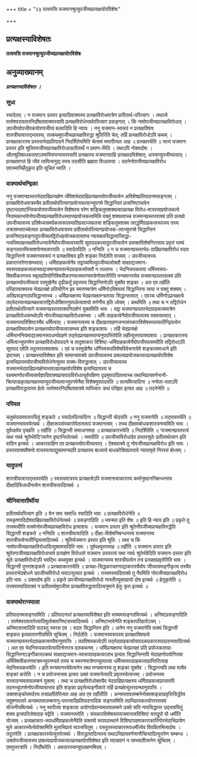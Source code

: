 +++
title = "२३ तत्वमसि यजमानश्रुत्युपजीव्यप्रत्यक्षयोरविशेषः"

+++


## प्रत्यक्षस्याविशेषतः

**तत्वमसि यजमानश्रुत्युपजीव्यप्रत्यक्षयोरविशेषः**

## **अनुव्याख्यानम्**

***प्रत्यक्षस्याविशेषतः ।***

### **सुधा**

स्यादेतत् । न यजमानः प्रस्तर इत्यादिवाक्यस्य प्रत्यक्षविरोधमात्रेण प्रतीतार्थ-परित्यागः । तथात्वे परमेश्वरावतारनिर्दोषतावाक्यस्यापि प्रत्यक्षविरोधेनार्थपरित्याग प्रसङ्गात् । किं नामोपजीव्यप्रत्यक्षविरोधात् । उपजीव्योपजीवकयोरुपजीव्यं बलवदिति हि न्यायः । ननु यजमान-स्वरूपं न प्रत्यक्षविषयः शास्त्रीयत्वात्तद्भावस्य; तत्कथमुपजीव्यप्रत्यक्षविरुद्धा श्रुतिरिति चेत्; तर्हि प्रत्यक्षविरोधोऽपि कथम् । प्रत्यक्षाकारस्य प्रस्तराभेदप्रतिपादने निदर्शितेयमिति चेत्समं ममापीत्यत आह ॥ प्रत्यक्षस्येति ॥ सत्यं यजमानः प्रस्तर इति श्रुतिरुपजीव्यप्रत्यक्षविरोधात्प्रतीतार्थे न प्रमाण-मिति । तथाऽपि नोक्तदोषः । औतश्रुतिबाधकतयाऽस्माभिरुपन्यस्तस्यापि प्रत्यक्षस्य यजमानग्राहि प्रत्यक्षादविशेषात्; अस्याप्युपजीव्यत्वात् । प्रत्यक्षावगतं हि जीवं त्वमित्यनूद्य तस्य तदसीति ब्रह्मता विधातव्या । तदनेनोपजीव्यप्रत्यक्षविरोध एवास्माभिर्हेतूकृत इति सूचितं भवति ।

### **वाक्यार्थचन्द्रिका**

ननु यजमानप्रस्तरभेदग्राहिप्रत्यक्षेण जीवेशभेदग्राहिप्रत्यक्षस्योपजीव्यत्वेन अविशेषप्रतिपादनमसङ्गतम् । प्रत्यक्षविरोधमात्रस्यैव प्रतीतार्थपरित्यागप्रयोजकत्वाभ्युपगमे सिद्धान्तितं प्रत्यनिष्टाभावेन दृष्टान्तदार्ष्टान्तिकयोरुपजीव्यत्वेन विशेषस्य परेण शङ्कितुमशक्यत्वात्प्रत्यक्ष विरोध-मात्रस्याप्रयोजकत्वे नियामकाभावेनोपजीव्यप्रत्यक्षविरोधस्याप्यप्रयोजकत्वमिति वक्तुं शक्यत्वाच्च यजमानप्रस्तरवाक्यं प्रति प्रत्यक्षे उपजीव्यत्वस्य प्रतिषेध्यसमर्पकत्वरूपस्यातिप्रसञ्जकतया शङ्कितुमशक्य त्वाद्धर्मिग्राहकत्वरूपस्य तस्य तत्रासम्भवाच्चेत्यतः प्रत्यक्षविरोधमात्रस्य प्रतीतार्थपरित्यागप्रयोजक-त्वाभ्युपगमे सिद्धान्तिनं प्रत्यनिष्टप्रसङ्गादुपजीव्यतद्विरोधप्रयोजकतायाश्च न्यायबलसिद्धत्वात्सिद्धा-न्त्यभिमतप्रत्यक्षविरोधन्यायेनैवोपजीव्यत्वस्यापि सूपपादकत्वादुपजीव्यत्वेन प्रसक्तविशेषनिरासाय प्रवृत्तं भाष्यं सङ्गततरमित्याशयेनावतारयति ॥ स्यादेतदिति ॥ नन्विति ॥ न च यजमानप्रस्तरभेद-ग्राहिप्रत्यक्षविरोधं वदतः सिद्धान्तिनो यजमानस्वरूपं न प्रत्यक्षविषय इति शङ्का निर्दलेति वाच्यम् । उपजीव्यत्वस्य प्रकारान्तरेणासम्भवात् । धर्मिग्राहकत्वेनैव तद्वाच्यमित्युपजीव्यत्वोक्तौ साक्षाद्यजमान-स्वरूपग्राहकत्वलाभवद्यजमानप्रस्तरभेदग्राहकत्वोक्तौ न तल्लाभः । भेदनिरूपकतया धर्मिस्वरूप-विषयीकरणस्य स्मृतप्रतियोगिविषयीकरणवत्स्मरणमात्रेणोपपत्तेरिति मन्यमानस्येव यजमानप्रस्तरवाक्यं प्रति प्रत्यक्षस्योपजीव्यत्वं परमुखेनैव दृढीकर्तुं प्रवृत्तस्य सिद्धान्तिनोऽपि युक्तैव शङ्का । अत एव तर्हीति परिहारवाक्यस्य भेदप्रत्यक्षे प्रतियोगिन इव स्मरणमात्रेण धर्मिणोऽविषयत्वं सिद्धान्तिना त्वया न वक्तुं शक्यम् । अतिप्रसङ्गादपसिद्धान्ताच्च । धर्मिप्रत्यक्षस्य भेदप्रत्यक्षतन्त्रतायाः सिद्धान्तत्वात् । एवञ्च धर्मिणोऽप्रत्यक्षत्वे तद्भेदस्याप्यप्रत्यक्षत्वात्तद्विरोधोक्तिरनुपपन्नेत्याशयो वर्णनीय इति ध्येयम् । कथमिति ॥ तथा च न तद्विरोधेन प्रतीतार्थपरित्यागे यजमानप्रस्तरवाक्यनिदर्शनं युक्तमिति भावः । यद्वा यजमानप्रस्तरभेदग्राहकत्वमात्रेण प्रत्यक्षविरोधसम्भवेऽपि नोपजीव्यप्रत्यक्षविरोधसम्भवः । धर्मि-ग्राहकत्वेनैवोपजीव्यत्वस्य वक्तव्यत्वात् । यजमानत्वविशिष्टस्यैव धर्मित्वात् । यजमानत्वस्य च दीक्षाव्रतग्रहणजन्यसंस्कारविशेषरूपस्यातीन्द्रियत्वेन प्रत्यक्षाविषयत्वेन प्रत्यक्षस्योपजीव्यत्वासम्भव इति शङ्काशयः । तर्हि भेदप्रत्यक्षे धर्मिभाननियमाद्यजमानरूपधर्म्यग्रहणे तद्भेदप्रत्यक्षस्याप्यनुपपत्तिरेवेति तर्हीत्युत्तरवाक्याशयः । प्रत्यक्षाकारस्य धर्मित्वाभ्युपगमेन प्रत्यक्षविरोधोपपादने च तादृशाकार विशिष्ट-धर्मिग्राहकत्वेनैवोपजीव्यत्वमपीति तद्विरोधाऽपि सूपपाद एवेति तदुत्तरवाक्याशयः । एवं च परमुखेनैव धर्णिस्वरूपविशेषविवेचनायेमे शङ्कासमाधाने इति द्रष्टव्यम् । प्रत्यक्षस्याविशेषत इति सामान्यवाक्ये उपजीव्यत्वस्य प्राबल्याप्रयोजकत्वात्प्रत्यक्षयोरविशेष इत्यभिप्रायस्योपजीव्यविरोधेनेत्युत्तर वाक्य-विरुद्धत्वात् । उपजीव्यत्वस्य यजमानभेदग्राहिप्रत्यक्षेप्यभावात्प्रत्यक्षयोरविशेष इत्यभिप्रायस्य च वक्ष्यमाणोपजीव्यसार्वज्ञादिवाक्यप्रायपाठविरोधात्पूर्वपक्षिणा दृढमुपपादितत्वाच्च तथाभिप्रायवर्णनानौ-चित्यात्प्रकृतप्रत्यक्षस्याप्युपजीव्यत्वाभ्युपगमेनैवा विशेषमुपपादयति ॥ सत्यमित्यादिना ॥ नन्वेता-वताऽपि प्रत्यक्षविरुद्धत्वस्य हेतोः परमेश्वरनिर्दोषतावाक्ये व्यभिचारः कथं परिहृत इत्यत आह ॥ तदनेनेति ॥

### **परिमल**

चतुर्थपादमवतारयितुं शङ्कते ॥ स्यादेतदित्यादिना ॥ सिद्धान्ती चोदयति ॥ ननु यजमानेति ॥ तद्भावस्येति ॥ यजमानभावस्येत्यर्थः । दीक्षारूपसंस्कारोपेतत्वरूपं यजमानत्वम् । तच्च दीक्षावबोधकशास्त्रगम्यमिति भावः । पूर्वपक्ष्येव पृच्छति ॥ तर्हीति ॥ सिद्धान्ती समाधानमाह ॥ प्रत्यक्षाकारस्येति ॥ निदर्शितेति ॥ ‘यजमानप्रस्तरत्वं यथा नार्थः श्रुतेर्भवेदि’त्यनेन दृष्टान्तितेत्यर्थः । ममापीति ॥ उपजीव्यविरोधादेव प्रस्तरश्रुतेः प्रतीतार्थत्याग इति वादिन इत्यर्थः । आकारग्राहिण एव प्रत्यक्षस्योपजीव्यत्वात् । ऐक्यवाक्ये तु नोपजीव्यप्रत्यक्षविरोध इति भावः । प्रस्तरवाक्यवैषम्ये वाचस्पत्याद्युक्तमन्यदपि प्रत्यक्षस्य बाध्यत्वे बाधकोक्तिप्रस्तावे न्यायामृते निरस्तं बोध्यम् ।

### **यादुपत्यं**

शास्त्रीयत्वात्तद्भावस्येति ॥ स्वरूपमात्रस्य प्रत्यक्षत्वेऽपि यजमानत्वाकारस्य कर्मानुष्ठाननिबन्धनस्य दीक्षादिविध्यधीनत्वेन शास्त्रीयत्वादित्यर्थः ॥

### **श्रीनिवासतीर्थीया**

प्रतीतार्थपरित्याग इति ॥ येन समः समाधिः स्यादिति भावः ॥ प्रत्यक्षविरोधेनेति ॥ रामकृष्णादिदोषग्राहिप्रत्यक्षविरोधेनेत्यर्थः ॥ प्रसङ्गादिति ॥ भवन्मत इति शेषः ॥ इति हि न्याय इति ॥ प्रकृते तु तत्त्वमसीति वाक्येनोपजीव्यप्रत्यक्षविरोध इत्याशयः । यजमानः प्रस्तर इति श्रुतेर्नोपजीव्यप्रत्यक्षविरुद्धेति सिद्धान्ती शङ्कते ॥ नन्विति ॥ शास्त्रीयत्वादिति ॥ दीक्षा-विशेषनिबन्धनस्य यजमानस्य शास्त्रीयत्वेनातीन्द्रियत्वादित्यर्थः । श्रुतिर्यजमानः प्रस्तर इति श्रुतिः । तथा च किं नामोपजीव्यप्रत्यक्षविरोधादित्युक्तमसदिति भावः । पूर्वपक्ष्युत्तरमाह ॥ तर्हीति ॥ यजमानः प्रस्तर इति श्रुतेरुपजीव्यप्रत्यक्षविरोधाभावे प्रत्यक्षेण विरोधतो यजमानः प्रस्तरत्वं यथा नार्थः श्रुतेर्भवेदिति यजमानः प्रस्तर इति श्रुतेः प्रत्यक्षविरोधोऽपि भवद्भिः कथमुक्त इत्यर्थः । याजमान्यस्य शास्त्रीयत्वेन तत्र प्रत्यक्षाप्रवृत्तेरिति भावः । सिद्धान्ती पुनराशङ्कते ॥ प्रत्यक्षाकारस्येति ॥ प्रत्यक्ष-सिद्धकरचरणाद्याकारस्यैवोप जीव्यत्वमङ्गीकृत्य तस्यैव प्रस्तराभेदबोधने उपजीव्यविरोधो मयाऽप्युच्यत इत्यर्थः । तत्त्वमस्यादिवाक्ये तु नैवमिति नोपजीव्यप्रत्यक्षविरोध इति भावः ॥ उक्तदोष इति ॥ प्रकृते उपजीव्यप्रत्यक्षविरोधो नास्तीत्युक्तप्रायो दोष इत्यर्थः ॥ हेतूकृतेति ॥ तत्त्वमस्यादिवाक्यं न प्रतीतार्थमुपजीव्य प्रत्यक्षविरुद्धत्वादित्यनुमाने हेतुः कृत इत्यर्थः ॥

### **वाक्यार्थरत्नमाला**

प्रतिपादनमसङ्गतमिति । प्रतिपादनपरं प्रत्यक्षस्याविशेषत इति भाष्यमसङ्गतमित्यर्थः । अनिष्टप्रसङ्गादिति । परमेश्वरावतारेत्यादिमूलोक्तानिष्टसत्त्वादित्यर्थः । अनिष्टाभावेनेति शङ्कापरिहारोऽयम् । अनिष्टसत्त्वादिति पाठस्तु स्वरस एव । वदतः सिद्धान्तिन इति । अनेन ननु यजमानेति वाक्यं सिद्धान्ती शङ्कत इत्यवतारणीयमिति सूचितम् । निर्दलेति । यजमानस्वरूपस्य प्रत्यक्षाविषयत्वे यजमानप्रस्तरभेदग्राहकत्वस्यैवानुपपत्तिः । तदविषयकत्वेऽपि तद्भेदग्राहकत्वोपपादकप्रकाररूपदलाभावादित्यर्थः । अत एव भेदनिरूपकतयेत्यादिनोत्तरत्र दलकथनम् । धर्मिप्रत्यक्षस्य भेदप्रत्यक्षं प्रति प्रयोजकतायाः सिद्धान्तिनाऽङ्गीकारात्कथं साक्षाद्यजमान-स्वरूपग्राहकत्वालाभ इत्यतः सिद्धान्तिनापि भेदग्रहणोपयोगितया धर्मिविषयीकरणमात्रमभ्युपगम्यते तस्य च स्मरणमात्रेणाप्युपपत्त्या धर्मिस्वरूपग्राहकत्वाप्राप्तिरित्याह भेदनिरूपकतयेति । इति मन्यमानस्येवेत्यनेन तथा मन्यमानस्य तु शङ्का युक्तैव । सिद्धान्त्यपि तथा मत्वैव शङ्कां करोति । न च प्रयोजनाभाव इत्यत उक्तं यजमानेत्यादि प्रवृत्तस्येत्यन्तम् । प्रयोजनस्य सत्त्वादन्यमतावलम्बनं युक्तम् । तथा च प्रत्यक्षविरोधोक्तयैव भेदग्राहिप्रत्यक्षस्य धर्मिग्राहकत्वप्राप्तावपि तदनभ्युपगमेनोपजीव्यत्वाभाव इति शङ्का प्रवृत्तेत्यङ्गीकारे तर्हि प्रत्यक्षेत्युत्तरग्रन्थानुपपत्तिः । उक्तशङ्कोपमर्दस्य तत्राप्रतीतेरित्यत आह अत एव तर्हीतीति । अन्यमतावलम्बनेनोक्तशङ्काप्रवृत्तिसिद्धेरेव तद्दूषणावसरे अन्यमतावलम्बनानु-पपत्त्यादिप्रतिपादनादिकं सङ्गतमिति तदभिप्रायकतयोत्तरवाक्यं योजनीयमित्यर्थः । ननु स्वरीत्या शङ्काया अयोगादेवान्यमतावलम्बने उक्ते सति नापसिद्धान्त उद्भावयितुं शक्य इत्यपरितोषादाह यद्वेति । यजमानरूपेति । संस्कारविशेषरूपयजमानत्वविशिष्टं यत्तद्रूपो यो धर्मीति योज्यम् । प्रत्यक्षाकार-रूपधर्मिग्राहकत्वेनैवेति वक्तव्ये रूपपदस्थाने विशिष्टपदमाकाराकारिणोरभेदाभिप्रायेण मूले आकारस्येत्येवोक्तमिति मूलाभिप्रायं व्यञ्जयितुम् । वस्तुतस्त्वाकाररूपधर्मीत्येव विवक्षितमित्यदोषः । तदुत्तरेति । प्रत्यक्षाकारस्येत्युत्तरेत्यर्थः । विरुद्धत्वादित्यस्य तथाऽभिप्रायवर्णनानौचित्यादित्युत्तरेण सम्बन्धः । उक्तोपजीव्यत्वस्य प्राबल्याप्रयोजकत्वात्प्रत्यक्षयोरविशेषत इति व्याख्यानं न सम्भवतीत्यनेन सूचितम् । एवमुत्तरत्रापि । निर्दोषतेति । अवतारस्याप्युपलक्षणमिदम् ।

